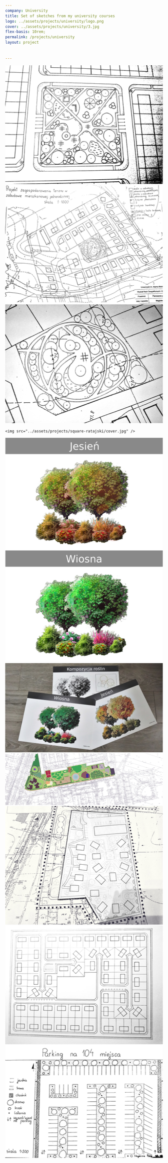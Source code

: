 ```yaml
---
company: University
title: Set of sketches from my university courses
logo: ../assets/projects/university/logo.png
cover: ../assets/projects/university/3.jpg
flex-basis: 10rem;
permalink: /projects/university
layout: project


---
```




<div class="project-image">
	<img src="../assets/projects/university/1.jpg" />
</div>
<div class="project-image">
	<img src="../assets/projects/university/3.jpg" />
</div>
<div class="project-image">
	<img src="../assets/projects/university/4.jpg" />
</div>
<div class="project-image">

	<img src="../assets/projects/square-ratajski/cover.jpg" />
</div>
<div class="project-image">
	<img src="../assets/projects/square-ratajski/1.jpg" />
</div>
<div class="project-image">
	<img src="../assets/projects/square-ratajski/2.jpg" />
</div>
<div class="project-image">
	<img src="../assets/projects/square-ratajski/3.jpg" />
</div>
<div class="project-image">
<img src="../assets/projects/university/7.jpg" />
</div>


<div class="project-image">
	<img src="../assets/projects/university/5.jpg" />
</div>
<div class="project-image">
	<img src="../assets/projects/university/6.jpg" />
</div>
<div class="project-image">
<img src="../assets/projects/university/2.jpg" />
</div>
